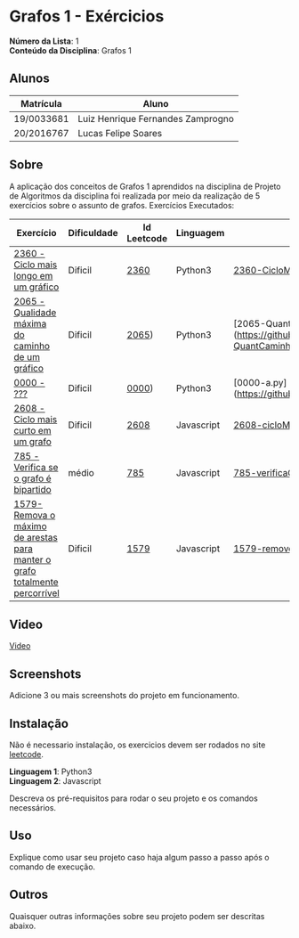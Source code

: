 # Grafos 1 - Exércicios

**Número da Lista**: 1<br>
**Conteúdo da Disciplina**: Grafos 1<br>

## Alunos
|Matrícula | Aluno |
| -- | -- |
| 19/0033681  | Luiz Henrique Fernandes Zamprogno |
| 20/2016767  | Lucas Felipe Soares |

## Sobre 

A aplicação dos conceitos de Grafos 1 aprendidos na disciplina de Projeto de Algoritmos da disciplina foi realizada por meio da realização de 5 exercícios sobre o assunto de grafos. Exercícios Executados:

| Exercício | Dificuldade | Id Leetcode | Linguagem | Código |
| -- | -- | -- | -- | -- |
| [2360 - Ciclo mais longo em um gráfico](https://github.com/lucasfs1007/Grafos1_ExerciciosResolvidos/blob/master/2360%20-%20Ciclo%20mais%20longo%20em%20um%20gr%C3%A1fico.pdf) | Dificil | [2360](https://leetcode.com/problems/longest-cycle-in-a-graph/) | Python3 | [2360-CicloMaisLongo.py](https://github.com/lucasfs1007/Grafos1_ExerciciosResolvidos/blob/master/2360-CicloMaisLongo.py) |
| [2065 - Qualidade máxima do caminho de um gráfico](https://github.com/lucasfs1007/Grafos1_ExerciciosResolvidos/blob/master/2065%20-%20Qualidade%20m%C3%A1xima%20do%20caminho%20de%20um%20gr%C3%A1fico.pdf) | Dificil | [2065](https://leetcode.com/problems/maximum-path-quality-of-a-graph/description/)) | Python3 | [2065-QuantCaminhosValidos.py](https://github.com/lucasfs1007/Grafos1_ExerciciosResolvidos/blob/master/2065-QuantCaminhosValidos.py  |
| [0000 - ???](link.pdf) | Dificil | [0000](https://leetcode.com/problems/)) | Python3 | [0000-a.py](https://github.com/lucasfs1007/Grafos1_ExerciciosResolvidos/blob/master/  |
| [2608 - Ciclo mais curto em um grafo](https://github.com/lucasfs1007/Grafos1_ExerciciosResolvidos/blob/master/2608%20-%20Ciclo%20mais%20Curto%20em%20um%20grafo.pdf) | Dificil | [2608](https://leetcode.com/problems/shortest-cycle-in-a-graph/) | Javascript |  [2608-cicloMaisCurto.js](https://github.com/lucasfs1007/Grafos1_ExerciciosResolvidos/blob/master/2608-ciclomaisCurto.js) |
| [785 - Verifica se o grafo é bipartido](https://github.com/lucasfs1007/Grafos1_ExerciciosResolvidos/blob/master/785-verificaGrafoBiPartido.pdf) | médio | [785](https://leetcode.com/problems/is-graph-bipartite/description/) | Javascript |  [785-verificaGrafoBiPartido.js](https://github.com/lucasfs1007/Grafos1_ExerciciosResolvidos/blob/master/785-verificaGrafoBiPartido.js) |
| [1579- Remova o máximo de arestas para manter o grafo totalmente percorrível](https://github.com/lucasfs1007/Grafos1_ExerciciosResolvidos/blob/master/1579-removeMaxAresta.pdf) | Dificil | [1579](https://leetcode.com/problems/remove-max-number-of-edges-to-keep-graph-fully-traversable/) | Javascript |  [1579-removeMaxAresta.js](https://github.com/lucasfs1007/Grafos1_ExerciciosResolvidos/blob/master/1579-removeMaxAresta.js) |

## Video

[Video](link)

## Screenshots

Adicione 3 ou mais screenshots do projeto em funcionamento.

## Instalação 

Não é necessario instalação, os exercicios devem ser rodados no site [leetcode]([link](https://leetcode.com/problemset/all/)).

**Linguagem 1**: Python3<br>
**Linguagem 2**: Javascript<br>

Descreva os pré-requisitos para rodar o seu projeto e os comandos necessários.

## Uso 
Explique como usar seu projeto caso haja algum passo a passo após o comando de execução.

## Outros 
Quaisquer outras informações sobre seu projeto podem ser descritas abaixo.




